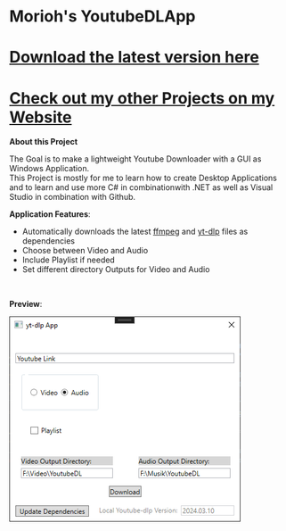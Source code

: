 # Morioh's YoutubeDLApp
# [Download the latest version here](https://github.com/xMorioh/YoutubeDLApp/releases/latest)
# [Check out my other Projects on my Website](https://xmorioh.gitlab.io/Moriohs%20Toon%20Shader.html)


**About this Project**

The Goal is to make a lightweight Youtube Downloader with a GUI as Windows Application.
<br>
This Project is mostly for me to learn how to create Desktop Applications and to learn and use more C# in combinationwith .NET as well as Visual Studio in combination with Github.


**Application Features**:
* Automatically downloads the latest [ffmpeg](https://github.com/BtbN/FFmpeg-Builds) and [yt-dlp](https://github.com/yt-dlp/yt-dlp) files as dependencies
* Choose between Video and Audio
* Include Playlist if needed
* Set different directory Outputs for Video and Audio
<br>

**Preview**:

![YoutubeDLApp-Preview](https://github.com/xMorioh/YoutubeDLApp/blob/master/YoutubeDLApp-Preview.png)
